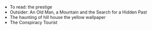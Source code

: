 - To read:
  the prestige
- Outsider: An Old Man, a Mountain and the Search for a Hidden Past
- The haunting of hill house
  the yellow wallpaper
- The Conspiracy Tourist